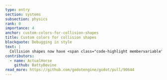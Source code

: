 ```yaml
---
type: entry
section: systems
subsection: physics
rank: 0
importance: 4
anchor: custom-colors-for-collision-shapes
title: Custom colors for collision shapes
blockquote: Debugging in style
text: |
  Collision shapes now have <span class="code-highlight membervariable">debug_color</span> and <span class="code-highlight membervariable">debug_fill</span> properties for you to customize in the editor. If "Visible Collision Shapes" is enabled in the debug menu, you can even change these at runtime.
contributors:
  - name: ActualHorse
    github: BattyBovine
read_more: https://github.com/godotengine/godot/pull/90644
---
```

